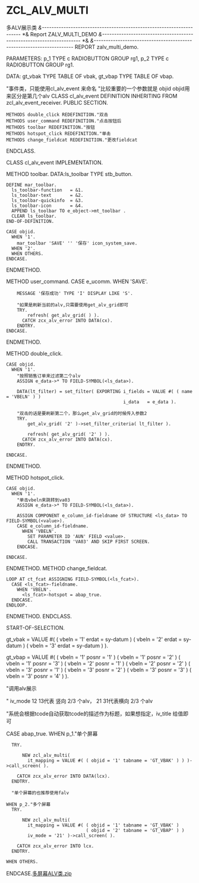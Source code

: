 # ZCL_ALV_MULTI
多ALV展示类
*&---------------------------------------------------------------------*
*& Report ZALV_MULTI_DEMO
*&---------------------------------------------------------------------*
*&
*&---------------------------------------------------------------------*
REPORT zalv_multi_demo.

PARAMETERS: p_1 TYPE c RADIOBUTTON GROUP rg1,
            p_2 TYPE c RADIOBUTTON GROUP rg1.

DATA: gt_vbak TYPE TABLE OF vbak,
      gt_vbap TYPE TABLE OF vbap.

"事件类，只能使用cl_alv_event 来命名
"比较重要的一个参数就是 objid objid用来区分是第几个alv
CLASS cl_alv_event DEFINITION INHERITING FROM zcl_alv_event_receiver.
  PUBLIC SECTION.

    METHODS double_click REDEFINITION."双击
    METHODS user_command REDEFINITION."点击按钮后
    METHODS toolbar REDEFINITION."按钮
    METHODS hotspot_click REDEFINITION."单击
    METHODS change_fieldcat REDEFINITION."更改fieldcat

ENDCLASS.

CLASS cl_alv_event IMPLEMENTATION.

  METHOD toolbar.
    DATA:ls_toolbar TYPE stb_button.

    DEFINE mar_toolbar.
      ls_toolbar-function   = &1.
      ls_toolbar-text       = &2.
      ls_toolbar-quickinfo  = &3.
      ls_toolbar-icon       = &4.
      APPEND ls_toolbar TO e_object->mt_toolbar .
      CLEAR ls_toolbar.
    END-OF-DEFINITION.

    CASE objid.
      WHEN '1'.
        mar_toolbar 'SAVE' '' '保存' icon_system_save.
      WHEN '2'.
      WHEN OTHERS.
    ENDCASE.
  ENDMETHOD.

  METHOD user_command.
    CASE e_ucomm.
      WHEN 'SAVE'.

        MESSAGE '保存成功' TYPE 'I' DISPLAY LIKE 'S'.

        "如果是刷新当前的alv,只需要使用get_alv_grid即可
        TRY.
            refresh( get_alv_grid( ) ).
          CATCH zcx_alv_error INTO DATA(cx).
        ENDTRY.
    ENDCASE.
  ENDMETHOD.

  METHOD double_click.

    CASE objid.
      WHEN '1'.
        "按照销售订单来过滤第二个alv
        ASSIGN e_data->* TO FIELD-SYMBOL(<ls_data>).

        DATA(lt_filter) = set_filter( EXPORTING i_fields = VALUE #( ( name = 'VBELN' ) )
                                                i_data   = e_data ).

        "双击的话是要刷新第二个，那么get_alv_grid的时候传入参数2
        TRY.
            get_alv_grid( '2' )->set_filter_criteria( lt_filter ).

            refresh( get_alv_grid( '2' ) ).
          CATCH zcx_alv_error INTO DATA(cx).
        ENDTRY.

    ENDCASE.
  ENDMETHOD.

  METHOD hotspot_click.

    CASE objid.
      WHEN '1'.
        "单击vbeln来跳转到va03
        ASSIGN e_data->* TO FIELD-SYMBOL(<ls_data>).

        ASSIGN COMPONENT e_column_id-fieldname OF STRUCTURE <ls_data> TO FIELD-SYMBOL(<value>).
        CASE e_column_id-fieldname.
          WHEN 'VBELN'.
            SET PARAMETER ID 'AUN' FIELD <value>.
            CALL TRANSACTION 'VA03' AND SKIP FIRST SCREEN.
        ENDCASE.

    ENDCASE.

  ENDMETHOD.
  METHOD change_fieldcat.

    LOOP AT ct_fcat ASSIGNING FIELD-SYMBOL(<ls_fcat>).
      CASE <ls_fcat>-fieldname.
        WHEN 'VBELN'.
          <ls_fcat>-hotspot = abap_true.
      ENDCASE.
    ENDLOOP.

  ENDMETHOD.
ENDCLASS.

START-OF-SELECTION.

  gt_vbak = VALUE #( ( vbeln = '1' erdat = sy-datum )
  ( vbeln = '2' erdat = sy-datum )
  ( vbeln = '3' erdat = sy-datum ) ).

  gt_vbap = VALUE #(
  ( vbeln = '1' posnr = '1' )
  ( vbeln = '1' posnr = '2' )
  ( vbeln = '1' posnr = '3' )
  ( vbeln = '2' posnr = '1' )
  ( vbeln = '2' posnr = '2' )
  ( vbeln = '3' posnr = '1' )
  ( vbeln = '3' posnr = '2' )
  ( vbeln = '3' posnr = '3' )
  ( vbeln = '3' posnr = '4' ) ).

  "调用alv展示

  " iv_mode  12  13代表 竖向 2/3 个alv， 21  31代表横向 2/3 个alv

  "系统会根据tcode自动获取tcode的描述作为标题，如果想指定，iv_title 给值即可

  CASE abap_true.
    WHEN p_1."单个屏幕

      TRY.

          NEW zcl_alv_multi(
            it_mapping = VALUE #( ( objid = '1' tabname = 'GT_VBAK' ) ) )->call_screen( ).

        CATCH zcx_alv_error INTO DATA(lcx).
      ENDTRY.

      "单个屏幕的也推荐使用falv

    WHEN p_2."多个屏幕
      TRY.

          NEW zcl_alv_multi(
            it_mapping = VALUE #( ( objid = '1' tabname = 'GT_VBAK' )
                                  ( objid = '2' tabname = 'GT_VBAP' ) )
            iv_mode = '21' )->call_screen( ).

        CATCH zcx_alv_error INTO lcx.
      ENDTRY.

    WHEN OTHERS.
  ENDCASE.[多屏幕ALV类.zip](https://github.com/Limiter-hao/ZCL_ALV_MULTI/files/7683254/ALV.zip)
